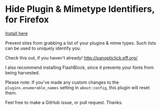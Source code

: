 Hide Plugin & Mimetype Identifiers, for Firefox
========================

[Install here](https://addons.mozilla.org/en-US/firefox/addon/happy-bonobo-plugins-mimety/)

Prevent sites from grabbing a list of your plugins & mime types. Such lists can be used to uniquely identify you.

Check this out, if you haven't already!
http://panopticlick.eff.org/

I also recommend installing FlashBlock, since it prevents your fonts from being harvested.

Please note: If you've made any custom changes to the `plugins.enumerable_names` setting in `about:config`, this plugin will reset them.

Feel free to make a GitHub issue, or pull request. Thanks.
